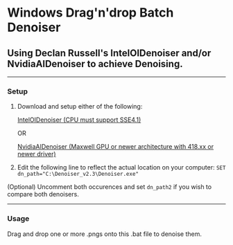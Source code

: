 # Windows Drag'n'drop Batch Denoiser
## Using Declan Russell's IntelOIDenoiser and/or NvidiaAIDenoiser to achieve Denoising.
---

### Setup

1. Download and setup either of the following:

      [IntelOIDenoiser (CPU must support SSE4.1)](https://github.com/DeclanRussell/IntelOIDenoiser)

      OR

      [NvidiaAIDenoiser (Maxwell GPU or newer architecture with 418.xx or newer driver)](https://github.com/DeclanRussell/NvidiaAIDenoiser)


2. Edit the following line to reflect the actual location on your computer: ` SET dn_path="C:\Denoiser_v2.3\Denoiser.exe" `

(Optional) Uncomment both occurences and set `dn_path2` if you wish to compare both denoisers.

---

### Usage
Drag and drop one or more .pngs onto this .bat file to denoise them.
